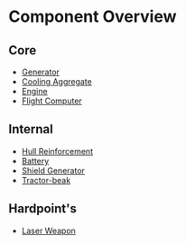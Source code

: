 # Component Overview

## Core

- [Generator][generator-component]
- [Cooling Aggregate][cooling-component]
- [Engine][engine-component]
- [Flight Computer][flight-computer]

## Internal

- [Hull Reinforcement][hull-reinforcement-component]
- [Battery][battery-component]
- [Shield Generator][shield-generator-component]
- [Tractor-beak][tractor-beam-component]

## Hardpoint's

- [Laser Weapon][laser-weapon-component]


[generator-component]: ./GeneratorComponent.md
[engine-component]: ./EngineComponent.md
[cooling-component]: ./CoolingAggregateComponent.md
[flight-computer]: ./FlightComputer.md
[battery-component]: ./BatteryComponent.md
[hull-reinforcement-component]: ./HullReinforcement.md
[shield-generator-component]: ./ShieldGenerator.md
[tractor-beam-component]: ./TractorBeam.md
[laser-weapon-component]: ./LaserWeaponComponent.md